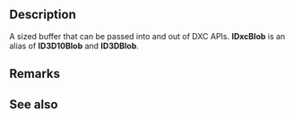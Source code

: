 ## Description

A sized buffer that can be passed into and out of DXC APIs. **IDxcBlob** is an alias of **ID3D10Blob** and **ID3DBlob**.

## Remarks

## See also